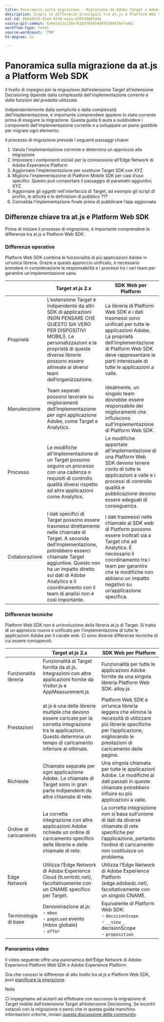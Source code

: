 ```yaml
---
title: Panoramica sulla migrazione - Migrazione da Adobe Target a Adobe Journey Optimizer - Estensione Decisioning Mobile
description: Scopri le differenze principali tra at.js e Platform Web SDK e come pianificare le attività di migrazione.
exl-id: 86849319-d2ad-4338-aa1a-d307d8807d4a
source-git-commit: 6e442413c178e76183f88454d97d3896f8efa8bc
workflow-type: tm+mt
source-wordcount: '799'
ht-degree: 1%

---
```


# Panoramica sulla migrazione da at.js a Platform Web SDK

Il livello di impegno per la migrazione dall’estensione Target all’estensione Decisioning dipende dalla complessità dell’implementazione corrente e dalle funzioni del prodotto utilizzate.

Indipendentemente dalla semplicità o dalla complessità dell’implementazione, è importante comprendere appieno lo stato corrente prima di eseguire la migrazione. Questa guida ti aiuta a suddividere i componenti dell’implementazione corrente e a sviluppare un piano gestibile per migrare ogni elemento.

Il processo di migrazione prevede i seguenti passaggi chiave:

1. Valuta l’implementazione corrente e determina un approccio alla migrazione
1. Impostare i componenti iniziali per la connessione all&#39;Edge Network di Adobe Experience Platform
1. Aggiornare l’implementazione per sostituire Target SDK con XYZ
1. Migliora l’implementazione di Platform Mobile SDK per casi d’uso specifici. Questo può comportare il passaggio di parametri aggiuntivi, XYZ.
1. Aggiornare gli oggetti nell’interfaccia di Target, ad esempio gli script di profilo, le attività e le definizioni di pubblico ???
1. Convalida l’implementazione finale prima di pubblicare l’app aggiornata

## Differenze chiave tra at.js e Platform Web SDK

Prima di iniziare il processo di migrazione, è importante comprendere le differenze tra at.js e Platform Web SDK.

### Differenze operative

Platform Web SDK combina le funzionalità di più applicazioni Adobe in un’unica libreria. Grazie a questo approccio unificato, è necessario prendere in considerazione le responsabilità e i processi tra i vari team per garantire un’implementazione sana.

| | Target at.js 2.x | SDK Web per Platform |
|---|---|---|
| Proprietà | L’estensione Target è indipendente da altri SDK di applicazioni (NON PENSARE CHE QUESTO SIA VERO PER DISPOSITIVI MOBILI). Le personalizzazioni e la proprietà di queste diverse librerie possono essere allineate ai diversi team dell’organizzazione. | La libreria di Platform Web SDK e i dati trasmessi sono unificati per tutte le applicazioni Adobe. La proprietà dell’implementazione di Platform Web SDK deve rappresentare le parti interessate di tutte le applicazioni a valle. |
| Manutenzione | Team separati possono lavorare su miglioramenti dell’implementazione per ogni applicazione Adobe, come Target e Analytics. | Idealmente, un singolo team dovrebbe essere responsabile dei miglioramenti che influiscono sull’implementazione di Platform Web SDK. |
| Processo | Le modifiche all’implementazione di un Target possono seguire un processo con una cadenza o requisiti di controllo qualità diversi rispetto ad altre applicazioni come Analytics. | Le modifiche apportate all’implementazione di una Platform Web SDK devono tenere conto di tutte le applicazioni a valle e i processi di controllo qualità e pubblicazione devono essere adeguati di conseguenza. |
| Collaborazione | I dati specifici di Target possono essere trasmessi direttamente nelle chiamate di Target. A seconda dell’implementazione, potrebbero esserci chiamate Target aggiuntive. Questo non ha un impatto diretto sui dati di Adobe Analytics e il coordinamento con il team di analisi non è così importante. | I dati trasmessi nelle chiamate al SDK web di Platform possono essere inoltrati sia a Target che ad Analytics. È necessario il coordinamento tra i team per garantire che le modifiche non abbiano un impatto negativo su un’applicazione specifica. |

### Differenze tecniche

Platform Web SDK non è un’evoluzione della libreria at.js di Target. Si tratta di un approccio nuovo e unificato per l’implementazione di tutte le applicazioni Adobe per il canale web. Ci sono diverse differenze tecniche di cui essere consapevoli.

| | Target at.js 2.x | SDK Web per Platform |
|---|---|---|
| Funzionalità libreria | Funzionalità di Target fornita da at.js. Integrazioni con altre applicazioni fornite da Visitor.js e AppMeasurement.js | Funzionalità per tutte le applicazioni Adobe fornite da una singola libreria Platform Web SDK: alloy.js |
| Prestazioni | at.js è una delle librerie multiple che devono essere caricate per la corretta integrazione tra le applicazioni. Questo determina un tempo di caricamento inferiore al ottimale. | Platform Web SDK è un’unica libreria leggera che elimina la necessità di utilizzare più librerie specifiche per l’applicazione, migliorando le prestazioni di caricamento delle pagine. |
| Richieste | Chiamate separate per ogni applicazione Adobe. Le chiamate di Target sono in gran parte indipendenti da altre chiamate di rete. | Una singola chiamata per tutte le applicazioni Adobe. Le modifiche ai dati passati in queste chiamate potrebbero influire su più applicazioni a valle. |
| Ordine di caricamento | La corretta integrazione con altre applicazioni Adobe richiede un ordine di caricamento specifico delle librerie e delle chiamate di rete. | La corretta integrazione non si basa sull’unione di dati da diverse chiamate di rete specifiche per l’applicazione, pertanto l’ordine di caricamento non costituisce un problema. |
| Edge Network | Utilizza l’Edge Network di Adobe Experience Cloud (tt.omtrdc.net), facoltativamente con un CNAME specifico per Target. | Utilizza l’Edge Network di Adobe Experience Platform (edge.adobedc.net), facoltativamente con un singolo CNAME. |
| Terminologia di base | Denominazione at.js: <br> - `mbox` <br> - `pageLoad` evento (mbox globale) <br> - `offer` | Equivalente di Platform Web SDK: <br> - `decisionScope` <br> - `__view__` decisionScope <br> - `proposition` |

### Panoramica video

Il video seguente offre una panoramica dell’Edge Network di Adobe Experience Platform Web SDK e Adobe Experience Platform.


Ora che conosci le differenze di alto livello tra at.js e Platform Web SDK, puoi [pianificare la migrazione](plan-migration.md).

>[!NOTE]
>
>Ci impegniamo ad aiutarti ad effettuare con successo la migrazione di Target mobile dall’estensione Target all’estensione Decisioning. Se incontri ostacoli con la migrazione o pensi che in questa guida manchino informazioni critiche, inviaci [questa discussione della community](https://experienceleaguecommunities.adobe.com/t5/adobe-experience-platform-data/tutorial-discussion-migrate-target-from-at-js-to-web-sdk/m-p/575587#M463).

